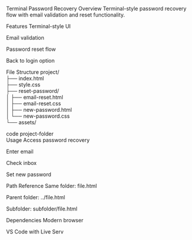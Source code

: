 Terminal Password Recovery
Overview
Terminal-style password recovery flow with email validation and reset functionality.

Features
Terminal-style UI

Email validation

Password reset flow

Back to login option

File Structure
project/  
├── index.html  
├── style.css  
├── reset-password/  
│   ├── email-reset.html  
│   ├── email-reset.css  
│   ├── new-password.html  
│   └── new-password.css  
└── assets/  

code project-folder  
Usage
Access password recovery

Enter email

Check inbox

Set new password

Path Reference
Same folder: file.html

Parent folder: ../file.html

Subfolder: subfolder/file.html

Dependencies
Modern browser

VS Code with Live Serv
